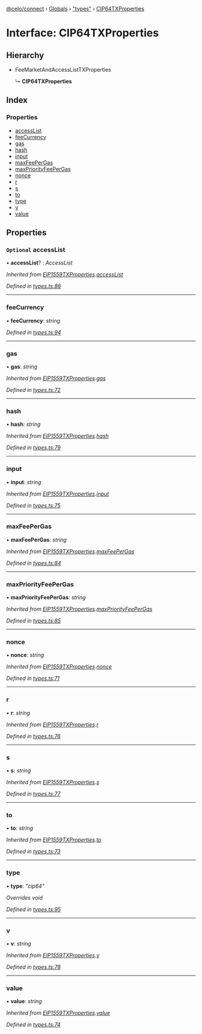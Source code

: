 [@celo/connect](../README.md) › [Globals](../globals.md) › ["types"](../modules/_types_.md) › [CIP64TXProperties](_types_.cip64txproperties.md)

# Interface: CIP64TXProperties

## Hierarchy

* FeeMarketAndAccessListTXProperties

  ↳ **CIP64TXProperties**

## Index

### Properties

* [accessList](_types_.cip64txproperties.md#optional-accesslist)
* [feeCurrency](_types_.cip64txproperties.md#feecurrency)
* [gas](_types_.cip64txproperties.md#gas)
* [hash](_types_.cip64txproperties.md#hash)
* [input](_types_.cip64txproperties.md#input)
* [maxFeePerGas](_types_.cip64txproperties.md#maxfeepergas)
* [maxPriorityFeePerGas](_types_.cip64txproperties.md#maxpriorityfeepergas)
* [nonce](_types_.cip64txproperties.md#nonce)
* [r](_types_.cip64txproperties.md#r)
* [s](_types_.cip64txproperties.md#s)
* [to](_types_.cip64txproperties.md#to)
* [type](_types_.cip64txproperties.md#type)
* [v](_types_.cip64txproperties.md#v)
* [value](_types_.cip64txproperties.md#value)

## Properties

### `Optional` accessList

• **accessList**? : *AccessList*

*Inherited from [EIP1559TXProperties](_types_.eip1559txproperties.md).[accessList](_types_.eip1559txproperties.md#optional-accesslist)*

*Defined in [types.ts:86](https://github.com/celo-org/celo-monorepo/blob/master/packages/sdk/connect/src/types.ts#L86)*

___

###  feeCurrency

• **feeCurrency**: *string*

*Defined in [types.ts:94](https://github.com/celo-org/celo-monorepo/blob/master/packages/sdk/connect/src/types.ts#L94)*

___

###  gas

• **gas**: *string*

*Inherited from [EIP1559TXProperties](_types_.eip1559txproperties.md).[gas](_types_.eip1559txproperties.md#gas)*

*Defined in [types.ts:72](https://github.com/celo-org/celo-monorepo/blob/master/packages/sdk/connect/src/types.ts#L72)*

___

###  hash

• **hash**: *string*

*Inherited from [EIP1559TXProperties](_types_.eip1559txproperties.md).[hash](_types_.eip1559txproperties.md#hash)*

*Defined in [types.ts:79](https://github.com/celo-org/celo-monorepo/blob/master/packages/sdk/connect/src/types.ts#L79)*

___

###  input

• **input**: *string*

*Inherited from [EIP1559TXProperties](_types_.eip1559txproperties.md).[input](_types_.eip1559txproperties.md#input)*

*Defined in [types.ts:75](https://github.com/celo-org/celo-monorepo/blob/master/packages/sdk/connect/src/types.ts#L75)*

___

###  maxFeePerGas

• **maxFeePerGas**: *string*

*Inherited from [EIP1559TXProperties](_types_.eip1559txproperties.md).[maxFeePerGas](_types_.eip1559txproperties.md#maxfeepergas)*

*Defined in [types.ts:84](https://github.com/celo-org/celo-monorepo/blob/master/packages/sdk/connect/src/types.ts#L84)*

___

###  maxPriorityFeePerGas

• **maxPriorityFeePerGas**: *string*

*Inherited from [EIP1559TXProperties](_types_.eip1559txproperties.md).[maxPriorityFeePerGas](_types_.eip1559txproperties.md#maxpriorityfeepergas)*

*Defined in [types.ts:85](https://github.com/celo-org/celo-monorepo/blob/master/packages/sdk/connect/src/types.ts#L85)*

___

###  nonce

• **nonce**: *string*

*Inherited from [EIP1559TXProperties](_types_.eip1559txproperties.md).[nonce](_types_.eip1559txproperties.md#nonce)*

*Defined in [types.ts:71](https://github.com/celo-org/celo-monorepo/blob/master/packages/sdk/connect/src/types.ts#L71)*

___

###  r

• **r**: *string*

*Inherited from [EIP1559TXProperties](_types_.eip1559txproperties.md).[r](_types_.eip1559txproperties.md#r)*

*Defined in [types.ts:76](https://github.com/celo-org/celo-monorepo/blob/master/packages/sdk/connect/src/types.ts#L76)*

___

###  s

• **s**: *string*

*Inherited from [EIP1559TXProperties](_types_.eip1559txproperties.md).[s](_types_.eip1559txproperties.md#s)*

*Defined in [types.ts:77](https://github.com/celo-org/celo-monorepo/blob/master/packages/sdk/connect/src/types.ts#L77)*

___

###  to

• **to**: *string*

*Inherited from [EIP1559TXProperties](_types_.eip1559txproperties.md).[to](_types_.eip1559txproperties.md#to)*

*Defined in [types.ts:73](https://github.com/celo-org/celo-monorepo/blob/master/packages/sdk/connect/src/types.ts#L73)*

___

###  type

• **type**: *"cip64"*

*Overrides void*

*Defined in [types.ts:95](https://github.com/celo-org/celo-monorepo/blob/master/packages/sdk/connect/src/types.ts#L95)*

___

###  v

• **v**: *string*

*Inherited from [EIP1559TXProperties](_types_.eip1559txproperties.md).[v](_types_.eip1559txproperties.md#v)*

*Defined in [types.ts:78](https://github.com/celo-org/celo-monorepo/blob/master/packages/sdk/connect/src/types.ts#L78)*

___

###  value

• **value**: *string*

*Inherited from [EIP1559TXProperties](_types_.eip1559txproperties.md).[value](_types_.eip1559txproperties.md#value)*

*Defined in [types.ts:74](https://github.com/celo-org/celo-monorepo/blob/master/packages/sdk/connect/src/types.ts#L74)*
